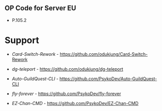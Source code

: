## OP Code for Server EU 
- P.105.2

# Support
- *Card-Switch-Rework* - https://github.com/odukjung/Card-Switch-Rework

- *dg-teleport* - https://github.com/odukjung/dg-teleport

- *Auto-GuildQuest-CLI* - https://github.com/PsykoDev/Auto-GuildQuest-CLI

- *fly-forever* - https://github.com/PsykoDev/fly-forever

- *EZ-Chan-CMD* - https://github.com/PsykoDev/EZ-Chan-CMD
